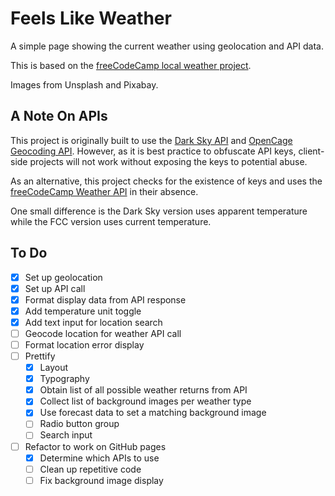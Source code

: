# Feels Like Weather
A simple page showing the current weather using geolocation and API data.

This is based on the [freeCodeCamp local weather project](https://learn.freecodecamp.org/coding-interview-prep/take-home-projects/show-the-local-weather/).

Images from Unsplash and Pixabay.

## A Note On APIs
This project is originally built to use the [Dark Sky API](https://darksky.net/dev) and [OpenCage Geocoding API](https://opencagedata.com/). However, as it is best practice to obfuscate API keys, client-side projects will not work without exposing the keys to potential abuse.

As an alternative, this project checks for the existence of keys and uses the [freeCodeCamp Weather API](https://fcc-weather-api.glitch.me/) in their absence.

One small difference is the Dark Sky version uses apparent temperature while the FCC version uses current temperature.

## To Do
- [x] Set up geolocation
- [x] Set up API call
- [x] Format display data from API response
- [x] Add temperature unit toggle
- [x] Add text input for location search
- [ ] Geocode location for weather API call
- [ ] Format location error display
- [ ] Prettify
  - [x] Layout
  - [x] Typography 
  - [x] Obtain list of all possible weather returns from API
  - [x] Collect list of background images per weather type
  - [x] Use forecast data to set a matching background image
  - [ ] Radio button group
  - [ ] Search input 
- [ ] Refactor to work on GitHub pages
  - [x] Determine which APIs to use
  - [ ] Clean up repetitive code
  - [ ] Fix background image display